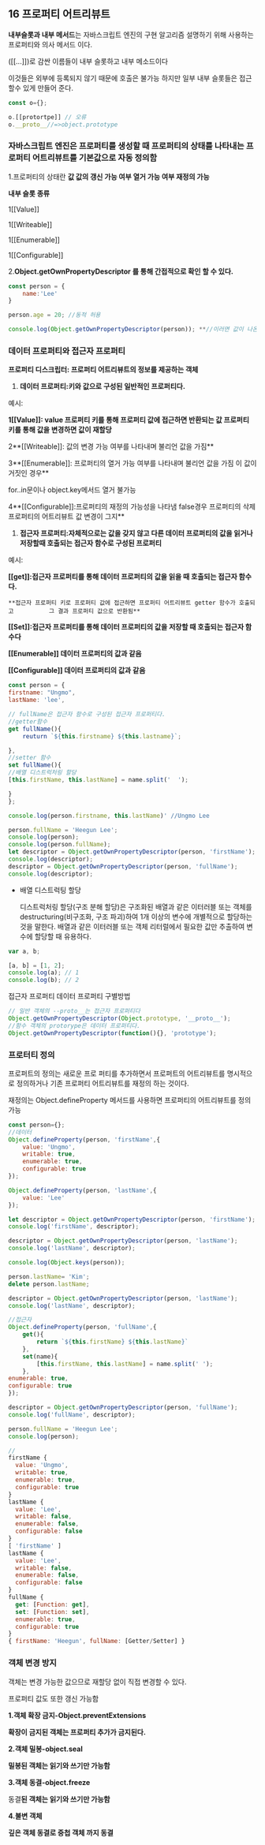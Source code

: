 ## 16 프로퍼티 어트리뷰트

**내부슬롯과 내부 메서드**는 자바스크립트 엔진의 구현 알고리즘 설명하기 위해 사용하는 프로퍼티와 의사 메서드 이다.

([[...]])로 감싼 이름들이 내부 슬롯하고 내부 메소드이다

이것들은 외부에 등록되지 않기 때문에 호출은 불가능 하지만 일부 내부 슬롯들은 접근할수 있게 만들어 준다.

```jsx
const o={};

o.[[protortpe]] // 오류
o.__proto__//=>object.prototype
```

### 자바스크립트 엔진은 프로퍼티를 생성할 때 프로퍼티의 상태를 나타내는 프로퍼티 어트리뷰트를 기본값으로 자동 정의함

1.프로퍼티의 상태란 **값 값의 갱신 가능 여부 열거 가능 여부 재정의 가능**

**내부 슬롯 종류**

1[[Value]]

1[[Writeable]]

1[[Enumerable]]

1[[Configurable]]

2.**Object.getOwnPropertyDescriptor 를 통해 간접적으로 확인 할 수 있다.**

```jsx
const person = {
	name:'Lee'
}

person.age = 20; //동적 허용

console.log(Object.getOwnPropertyDescriptor(person)); **//이러면 값이 나온다** 
```

### 데이터 프로퍼티와 접근자 프로퍼티

**프로퍼티 디스크립터: 프로퍼티 어트리뷰트의 정보를 제공하는  객체**

1. **데이터 프로퍼티:키와 값으로 구성된 일반적인 프로퍼티다.**

예시:

**1[[Value]]: value 프로퍼티 키를 통해 프로퍼티 값에 접근하면 반환되는 값 프로퍼티 키를 통해 값을 변경하면 값이 재할당** 

2**[[Writeable]]: 값의 변경 가능 여부를 나타내며 불리언 값을 가짐**

3**[[Enumerable]]: 프로퍼티의 열거 가능 여부를 나타내며 불리언 값을 가짐 이 값이 거짓인 경우**

for..in문이나 object.key메서드 열거 불가능

4**[[Configurable]]:프로퍼티의 재정의 가능성을 나타냄 false경우 프로퍼티의 삭제 프로퍼티의 어트리뷰트 값 변경이 그지**

1. **접근자 프로퍼티:자체적으로는 값을 갖지 않고 다른 데이터 프로퍼티의 값을 읽거나 저장할때 호출되는 접근자 함수로 구성된 프로퍼티**

예시:

**[[get]]:접근자 프로퍼티를 통해 데이터 프로퍼티의 값을 읽을 때 호출되는 접근자 함수다.**

    **접근자 프로퍼티 키로 프로퍼티 값에 접근하면 프로퍼티 어트리뷰트 getter 함수가 호출되고          그 결과 프로퍼티 값으로 반환됨**

**[[Set]]:접근자 프로퍼티를 통해 데이터 프로퍼티의 값을 저장할 때 호출되는 접근자 함수다**

**[[Enumerable]] 데이터 프로퍼티의 값과 같음**

**[[Configurable]] 데이터 프로퍼티의 값과 같음**

```jsx
const person = {
firstname: "Ungmo",
lastName: 'lee',

// fullName은 접근자 함수로 구성된 접근자 프로퍼티다.
//getter함수
get fullName(){
	reuturn `${this.firstname} ${this.lastname}`;

},
//setter 함수
set fullName(){
//배열 디스트럭처링 할당
[this.firstName, this.lastName] = name.split('  ');

}
};

console.log(person.firstname, this.lastName)' //Ungmo Lee

person.fullName = 'Heegun Lee';
console.log(person);
console.log(person.fullName);
let descriptor = Object.getOwnPropertyDescriptor(person, 'firstName');
console.log(descriptor);
descriptor = Object.getOwnPropertyDescriptor(person, 'fullName');
console.log(descriptor);

```

- 배열 디스트럭팅 할당
    
    디스트럭처링 할당(구조 분해 할당)은 구조화된 배열과 같은 이터러블 또는 객체를 destructuring(비구조화, 구조 파괴)하여 1개 이상의 변수에 개별적으로 할당하는 것을 말한다. 배열과 같은 이터러블 또는 객체 리터럴에서 필요한 값만 추출하여 변수에 할당할 때 유용하다.
    

```jsx
var a, b;

[a, b] = [1, 2];
console.log(a); // 1
console.log(b); // 2
```

접근자  프로퍼티 데이터 프로퍼티 구별방법

```jsx
// 일반 객체의 --proto__는 접근자 프로퍼티다
Object.getOwnPropertyDescriptor(Object.prototype, '__proto__');
//함수 객체의 protorype은 데이터 프로퍼티다.
Object.getOwnPropertyDescriptor(function(){}, 'prototype');

```

### 프로터티 정의

프로퍼트의 정의는 새로운 프로 퍼티를 추가하면서 프로퍼트의 어트리뷰트를 명시적으로 정의하거나 기존 프로퍼티 어트리뷰트를 재정의 하는 것이다.

재정의는 Object.defineProperty 메서드를 사용하면 프로퍼티의 어트리뷰트를 정의 가능

```jsx
const person={};
//데이터
Object.defineProperty(person, 'firstName',{
    value: 'Ungmo',
    writable: true,
    enumerable: true,
    configurable: true
});

Object.defineProperty(person, 'lastName',{
    value: 'Lee'
});

let descriptor = Object.getOwnPropertyDescriptor(person, 'firstName');
console.log('firstName', descriptor);

descriptor = Object.getOwnPropertyDescriptor(person, 'lastName');
console.log('lastName', descriptor);

console.log(Object.keys(person));

person.lastName= 'Kim';
delete person.lastName;

descriptor = Object.getOwnPropertyDescriptor(person, 'lastName');
console.log('lastName', descriptor);

//접근자
Object.defineProperty(person, 'fullName',{
    get(){
        return `${this.firstName} ${this.lastName}`
    },
    set(name){
        [this.firstName, this.lastName] = name.split(' ');
    },
enumerable: true,
configurable: true
});

descriptor = Object.getOwnPropertyDescriptor(person, 'fullName');
console.log('fullName', descriptor);

person.fullName = 'Heegun Lee';
console.log(person);

//
firstName {
  value: 'Ungmo',
  writable: true,
  enumerable: true,
  configurable: true
}
lastName {
  value: 'Lee',
  writable: false,
  enumerable: false,
  configurable: false
}
[ 'firstName' ]
lastName {
  value: 'Lee',
  writable: false,
  enumerable: false,
  configurable: false
}
fullName {
  get: [Function: get],
  set: [Function: set],
  enumerable: true,
  configurable: true
}
{ firstName: 'Heegun', fullName: [Getter/Setter] }

```

### 객체 변경 방지

객체는 변경 가능한 값으므로 재할당 없이 직접 변경할 수 있다.

프로퍼티 값도 또한 갱신 가능함 

**1.객체 확장 금지-Object.preventExtensions**

**확장이 금지된 객체는 프로퍼티 추가가 금지된다.**

**2.객체 밀봉-object.seal**

**밀봉된 객체는 읽기와 쓰기만 가능함**

**3.객체 동결-object.freeze**

동결**된 객체는 읽기와 쓰기만 가능함**

**4.불변 객체**

**깊은 객체 동결로 중첩 객체 까지 동결**